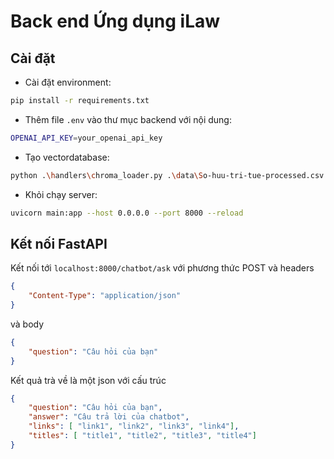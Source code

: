 # Back end Ứng dụng iLaw

## Cài đặt

- Cài đặt environment:
```bash
pip install -r requirements.txt
```
- Thêm file `.env` vào thư mục backend với nội dung:
``` bash
OPENAI_API_KEY=your_openai_api_key
```

- Tạo vectordatabase: 
```bash
python .\handlers\chroma_loader.py .\data\So-huu-tri-tue-processed.csv vector_db

```

- Khỏi chạy server:
```bash
uvicorn main:app --host 0.0.0.0 --port 8000 --reload
```

## Kết nối FastAPI 

Kết nối tới `localhost:8000/chatbot/ask` với phương thức POST và headers
```json
{
    "Content-Type": "application/json"
}
```
và body
```json
{
    "question": "Câu hỏi của bạn"
}
```

Kết quả trà về là một json với cấu trúc
```json
{
    "question": "Câu hỏi của bạn",
    "answer": "Câu trả lời của chatbot",
    "links": [ "link1", "link2", "link3", "link4"],
    "titles": [ "title1", "title2", "title3", "title4"]
}
```


